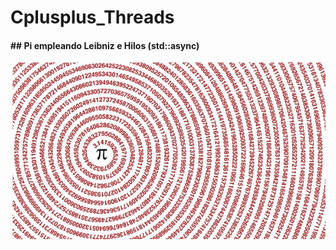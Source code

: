 # Cplusplus_Threads
#### ## Pi empleando Leibniz e Hilos (std::async)
![](https://github.com/Giosuetl/Cplusplus_Threads/blob/main/C%2B%2B_Threads/Pi_Leibniz/pi.jpg)
